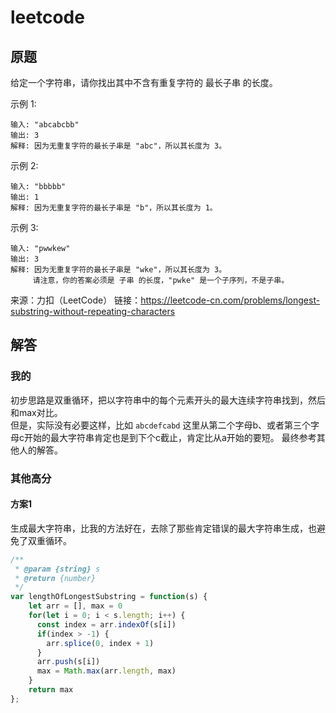 # leetcode

## 原题
给定一个字符串，请你找出其中不含有重复字符的 最长子串 的长度。

示例 1:
```
输入: "abcabcbb"
输出: 3 
解释: 因为无重复字符的最长子串是 "abc"，所以其长度为 3。
```
示例 2:
```
输入: "bbbbb"
输出: 1
解释: 因为无重复字符的最长子串是 "b"，所以其长度为 1。
```
示例 3:
```
输入: "pwwkew"
输出: 3
解释: 因为无重复字符的最长子串是 "wke"，所以其长度为 3。
     请注意，你的答案必须是 子串 的长度，"pwke" 是一个子序列，不是子串。
```

来源：力扣（LeetCode）
链接：https://leetcode-cn.com/problems/longest-substring-without-repeating-characters

## 解答

### 我的

初步思路是双重循环，把以字符串中的每个元素开头的最大连续字符串找到，然后和max对比。  
但是，实际没有必要这样，比如 `abcdefcabd`
这里从第二个字母b、或者第三个字母c开始的最大字符串肯定也是到下个c截止，肯定比从a开始的要短。
最终参考其他人的解答。

### 其他高分

#### 方案1
生成最大字符串，比我的方法好在，去除了那些肯定错误的最大字符串生成，也避免了双重循环。

```js
/**
 * @param {string} s
 * @return {number}
 */
var lengthOfLongestSubstring = function(s) {
    let arr = [], max = 0
    for(let i = 0; i < s.length; i++) {
      const index = arr.indexOf(s[i])
      if(index > -1) {
        arr.splice(0, index + 1)
      }
      arr.push(s[i])
      max = Math.max(arr.length, max)
    }
    return max
};
```
